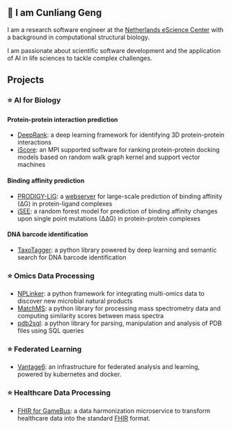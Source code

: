 ## 🙌 I am Cunliang Geng

I am a research software engineer at the [Netherlands eScience Center](https://www.esciencecenter.nl) with a background in computational structural biology.

I am passionate about scientific software development and the application of AI in life sciences to tackle complex challenges.

## Projects

### ⭐ AI for Biology

#### Protein-protein interaction prediction
- [DeepRank](https://github.com/DeepRank/deeprank): a deep learning framework for identifying 3D protein-protein interactions
- [iScore](https://github.com/DeepRank/iScore): an MPI supported software for ranking protein-protein docking models based on random walk graph kernel and support vector machines

#### Binding affinity prediction
- [PRODIGY-LIG](https://github.com/haddocking/prodigy-lig): a [webserver](https://wenmr.science.uu.nl/prodigy/lig) for large-scale prediction of binding affinity (∆G) in protein-ligand complexes
- [iSEE](https://github.com/haddocking/iSee): a random forest model for prediction of binding affinity changes upon single point mutations (∆∆G) in protein-protein complexes

#### DNA barcode identification
- [TaxoTagger](https://mycoai.github.io/taxotagger/latest/): a python library powered by deep learning and semantic search for DNA barcode identification

### ⭐ Omics Data Processing
- [NPLinker](https://nplinker.github.io/nplinker/latest/): a python framework for integrating multi-omics data to discover new microbial natural products
- [MatchMS](https://github.com/matchms/matchms): a python library for processing mass spectrometry data and computing similarity scores between mass spectra
- [pdb2sql](https://github.com/DeepRank/pdb2sql): a python library for parsing, manipulation and analysis of PDB files using SQL queries

### ⭐ Federated Learning
- [Vantage6](https://vantage6.ai/): an infrastructure for federated analysis and learning, powered by kubernetes and docker.

### ⭐ Healthcare Data Processing
- [FHIR for GameBus](https://fhir-layer.readthedocs.io/en/latest/): a data harmonization microservice to transform healthcare data into the standard [FHIR](https://hl7.org/fhir/) format.